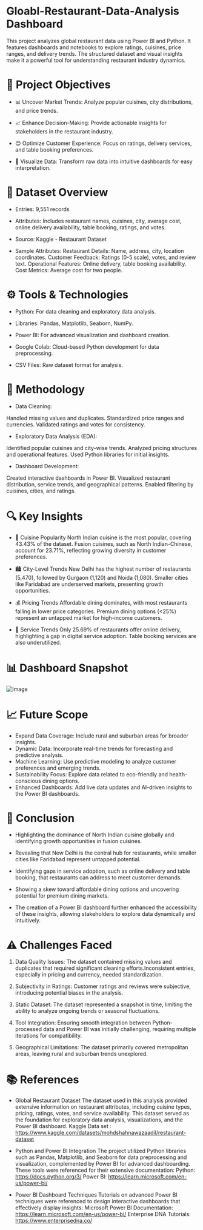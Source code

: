 # Gloabl-Restaurant-Data-Analysis Dashboard

This project analyzes global restaurant data using Power BI and Python. It features dashboards and notebooks to explore ratings, cuisines, price ranges, and delivery trends. The structured dataset and visual insights make it a powerful tool for understanding restaurant industry dynamics.

# 📌 Project Objectives

* 📊 Uncover Market Trends: Analyze popular cuisines, city distributions, and price trends.

* 📈 Enhance Decision-Making: Provide actionable insights for stakeholders in the restaurant industry.

* 😊 Optimize Customer Experience: Focus on ratings, delivery services, and table booking preferences.

* 📍 Visualize Data: Transform raw data into intuitive dashboards for easy interpretation.

# 📂 Dataset Overview

* Entries: 9,551 records
  
* Attributes: Includes restaurant names, cuisines, city, average cost, online delivery availability, table booking, ratings, and votes.

* Source: Kaggle - Restaurant Dataset

*  Sample Attributes:
Restaurant Details: Name, address, city, location coordinates.
Customer Feedback: Ratings (0-5 scale), votes, and review text.
Operational Features: Online delivery, table booking availability.
Cost Metrics: Average cost for two people.

# ⚙️ Tools & Technologies

* Python: For data cleaning and exploratory data analysis.

* Libraries: Pandas, Matplotlib, Seaborn, NumPy.

* Power BI: For advanced visualization and dashboard creation.

* Google Colab: Cloud-based Python development for data preprocessing.

* CSV Files: Raw dataset format for analysis.

# 🚀 Methodology

* Data Cleaning:

Handled missing values and duplicates.
Standardized price ranges and currencies.
Validated ratings and votes for consistency.

* Exploratory Data Analysis (EDA):

Identified popular cuisines and city-wise trends.
Analyzed pricing structures and operational features.
Used Python libraries for initial insights.

* Dashboard Development:

Created interactive dashboards in Power BI.
Visualized restaurant distribution, service trends, and geographical patterns.
Enabled filtering by cuisines, cities, and ratings.

# 🔍 Key Insights

* 🎯 Cuisine Popularity
North Indian cuisine is the most popular, covering 43.43% of the dataset.
Fusion cuisines, such as North Indian-Chinese, account for 23.71%, reflecting growing diversity in customer preferences.

* 🏙️ City-Level Trends
New Delhi has the highest number of restaurants (5,470), followed by Gurgaon (1,120) and Noida (1,080).
Smaller cities like Faridabad are underserved markets, presenting growth opportunities.

* 💰 Pricing Trends
Affordable dining dominates, with most restaurants falling in lower price categories.
Premium dining options (<25%) represent an untapped market for high-income customers.

* 🚚 Service Trends
Only 25.69% of restaurants offer online delivery, highlighting a gap in digital service adoption.
Table booking services are also underutilized.

# 📊 Dashboard Snapshot

![image](https://github.com/user-attachments/assets/daf98b84-19ff-4b5a-84ef-0dfe635552ec)


# 📈 Future Scope

* Expand Data Coverage: Include rural and suburban areas for broader insights.
* Dynamic Data: Incorporate real-time trends for forecasting and predictive analysis.
* Machine Learning: Use predictive modeling to analyze customer preferences and emerging trends.
* Sustainability Focus: Explore data related to eco-friendly and health-conscious dining options.
* Enhanced Dashboards: Add live data updates and AI-driven insights to the Power BI dashboards.

# 🏁 Conclusion

* Highlighting the dominance of North Indian cuisine globally and identifying growth opportunities in fusion cuisines.
  
* Revealing that New Delhi is the central hub for restaurants, while smaller cities like Faridabad represent untapped potential.

* Identifying gaps in service adoption, such as online delivery and table booking, that restaurants can address to meet customer demands.

* Showing a skew toward affordable dining options and uncovering potential for premium dining markets.

* The creation of a Power BI dashboard further enhanced the accessibility of these insights, allowing stakeholders to explore data dynamically and intuitively.

# ⚠️ Challenges Faced

1. Data Quality Issues:
The dataset contained missing values and duplicates that required significant cleaning efforts.Inconsistent entries, especially in pricing and currency, needed standardization.

2. Subjectivity in Ratings:
Customer ratings and reviews were subjective, introducing potential biases in the analysis.

3. Static Dataset:
The dataset represented a snapshot in time, limiting the ability to analyze ongoing trends or seasonal fluctuations.

4. Tool Integration:
Ensuring smooth integration between Python-processed data and Power BI was initially challenging, requiring multiple iterations for compatibility.

5. Geographical Limitations:
The dataset primarily covered metropolitan areas, leaving rural and suburban trends unexplored.


# 📚 References

* Global Restaurant Dataset
The dataset used in this analysis provided extensive information on restaurant attributes, including cuisine types, pricing, ratings, votes, and service availability. This dataset served as the foundation for exploratory data analysis, visualizations, and the Power BI dashboard.
Kaggle Data set : https://www.kaggle.com/datasets/mohdshahnawazaadil/restaurant-dataset

* Python and Power BI Integration
The project utilized Python libraries such as Pandas, Matplotlib, and Seaborn for data preprocessing and visualization, complemented by Power BI for advanced dashboarding. These tools were referenced for their extensive documentation:
Python: https://docs.python.org/3/
Power BI: https://learn.microsoft.com/en-us/power-bi/

* Power BI Dashboard Techniques
Tutorials on advanced Power BI techniques were referenced to design interactive dashboards that effectively display insights:
Microsoft Power BI Documentation: https://learn.microsoft.com/en-us/power-bi/
Enterprise DNA Tutorials: https://www.enterprisedna.co/
